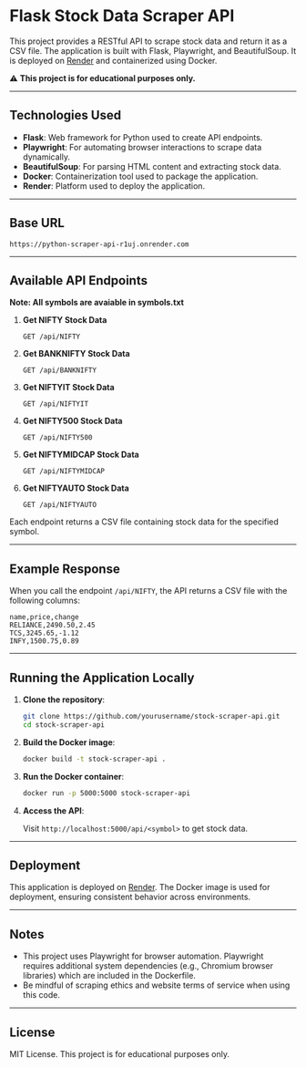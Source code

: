 # Flask Stock Data Scraper API

This project provides a RESTful API to scrape stock data and return it as a CSV file. The application is built with Flask, Playwright, and BeautifulSoup. It is deployed on [Render](https://render.com) and containerized using Docker.

⚠️ **This project is for educational purposes only.**

---

## Technologies Used

- **Flask**: Web framework for Python used to create API endpoints.
- **Playwright**: For automating browser interactions to scrape data dynamically.
- **BeautifulSoup**: For parsing HTML content and extracting stock data.
- **Docker**: Containerization tool used to package the application.
- **Render**: Platform used to deploy the application.

---

## Base URL

```
https://python-scraper-api-r1uj.onrender.com
```

---

## Available API Endpoints

**Note: All symbols are avaiable in symbols.txt**

1. **Get NIFTY Stock Data**
   ```
   GET /api/NIFTY
   ```

2. **Get BANKNIFTY Stock Data**
   ```
   GET /api/BANKNIFTY
   ```

3. **Get NIFTYIT Stock Data**
   ```
   GET /api/NIFTYIT
   ```

4. **Get NIFTY500 Stock Data**
   ```
   GET /api/NIFTY500
   ```

5. **Get NIFTYMIDCAP Stock Data**
   ```
   GET /api/NIFTYMIDCAP
   ```

6. **Get NIFTYAUTO Stock Data**
   ```
   GET /api/NIFTYAUTO
   ```

Each endpoint returns a CSV file containing stock data for the specified symbol.

---

## Example Response

When you call the endpoint `/api/NIFTY`, the API returns a CSV file with the following columns:

```
name,price,change
RELIANCE,2490.50,2.45
TCS,3245.65,-1.12
INFY,1500.75,0.89
```

---

## Running the Application Locally

1. **Clone the repository**:

   ```bash
   git clone https://github.com/yourusername/stock-scraper-api.git
   cd stock-scraper-api
   ```

2. **Build the Docker image**:

   ```bash
   docker build -t stock-scraper-api .
   ```

3. **Run the Docker container**:

   ```bash
   docker run -p 5000:5000 stock-scraper-api
   ```

4. **Access the API**:

   Visit `http://localhost:5000/api/<symbol>` to get stock data.

---

## Deployment

This application is deployed on [Render](https://render.com). The Docker image is used for deployment, ensuring consistent behavior across environments.

---

## Notes

- This project uses Playwright for browser automation. Playwright requires additional system dependencies (e.g., Chromium browser libraries) which are included in the Dockerfile.
- Be mindful of scraping ethics and website terms of service when using this code.

---

## License

MIT License. This project is for educational purposes only.
